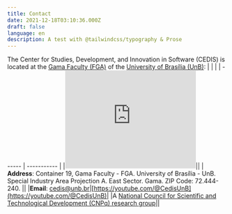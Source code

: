 ```yaml
---
title: Contact
date: 2021-12-18T03:10:36.000Z
draft: false
language: en
description: A test with @tailwindcss/typography & Prose
---
```

The Center for Studies, Development, and Innovation in Software (CEDIS) is located at the [Gama Faculty (FGA)](https://fga.unb.br/) of the [University of Brasília (UnB)](https://www.unb.br/):
|  |  |
| ------ | ----------- |
|<iframe src="https://www.google.com/maps/embed?pb=!1m18!1m12!1m3!1d3835.4538195603573!2d-48.04773692434829!3d-15.989874284678214!2m3!1f0!2f0!3f0!3m2!1i1024!2i768!4f13.1!3m3!1m2!1s0x935a2bbaadeb6d13%3A0xe0748f0318cbbc3e!2sCEDIS%20-%20Centro%20de%20Estudos%2C%20Desenvolvimento%20e%20Inova%C3%A7%C3%A3o%20em%20Software!5e0!3m2!1spt-BR!2sbr!4v1708488897088!5m2!1spt-BR!2sbr" width="300" height="225" style="border:0;" allowfullscreen="" loading="lazy" referrerpolicy="no-referrer-when-downgrade"></iframe>||
| **Address**: 	Container 19,  	Gama Faculty - FGA. University of Brasília - UnB.  	Special Industry Area Projection A.  	East Sector. Gama. ZIP Code: 72.444-240. ||
|**Email**: [cedis@unb.br](mailto:cedis@unb.br)|[https://youtube.com/@CedisUnB](https://youtube.com/@CedisUnB)|
|A [National Council for Scientific and Technological Development (CNPq) research group](http://dgp.cnpq.br/dgp/espelhogrupo/5911823414046318)||